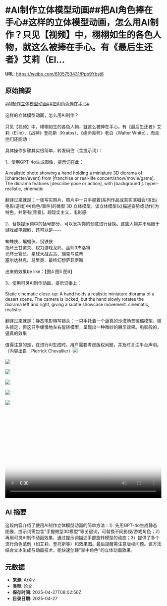 # #AI制作立体模型动画##把AI角色捧在手心#这样的立体模型动画，怎么用AI制作？只见【视频】中，栩栩如生的各色人物，就这么被捧在手心。有《最后生还者》艾莉（El...

**URL**: https://weibo.com/6105753431/Ppb9Ybst6

## 原始摘要

<a href="https://m.weibo.cn/search?containerid=231522type%3D1%26t%3D10%26q%3D%23AI%E5%88%B6%E4%BD%9C%E7%AB%8B%E4%BD%93%E6%A8%A1%E5%9E%8B%E5%8A%A8%E7%94%BB%23&amp;extparam=%23AI%E5%88%B6%E4%BD%9C%E7%AB%8B%E4%BD%93%E6%A8%A1%E5%9E%8B%E5%8A%A8%E7%94%BB%23" data-hide=""><span class="surl-text">#AI制作立体模型动画#</span></a><a href="https://m.weibo.cn/search?containerid=231522type%3D1%26t%3D10%26q%3D%23%E6%8A%8AAI%E8%A7%92%E8%89%B2%E6%8D%A7%E5%9C%A8%E6%89%8B%E5%BF%83%23&amp;extparam=%23%E6%8A%8AAI%E8%A7%92%E8%89%B2%E6%8D%A7%E5%9C%A8%E6%89%8B%E5%BF%83%23" data-hide=""><span class="surl-text">#把AI角色捧在手心#</span></a><br><br>这样的立体模型动画，怎么用AI制作？<br><br>只见【视频】中，栩栩如生的各色人物，就这么被捧在手心。有《最后生还者》艾莉（Ellie）、《战神》奎托斯（Kratos）、《绝命毒师》老白（Walter White），而且他们还能动！<br><br>具体操作步骤其实很简单，转发码住（含提示词）：<br><br>1、使用GPT-4o生成图像，提示词在此：<br><br>A realistic photo showing a hand holding a miniature 3D diorama of [character/event] from [franchise or real-life concert/show/movie/game]. The diorama features [describe pose or action], with [background ]. hyper-realistic, cinematic<br><br>翻译过来就是：一张写实照片，照片中一只手握着[系列作品或真实演唱会/演出/电影/游戏]中[角色/事件]的微型 3D 立体模型。该立体模型以[描述姿势或动作]为特色，并带有[背景]。超现实主义，电影感<br><br>2、替换提示词中的括号部分，可以发挥你的创意进行替换。这些人物并不局限于游戏或电视剧，还可以是——<br><br>蜘蛛侠、蝙蝠侠、钢铁侠<br>指环王甘道夫、权力游戏龙妈、巫师3杰洛特<br>光环士官长、星球大战古古、瑞克与莫蒂<br>塞尔达林克、马里奥、最终幻想萨菲罗斯<br><br>出来的效果be like：【图4 图5 图6】<br><br>3、使用可灵AI制作动画，提示词奉上：<br><br>Static cinematic close-up: A hand holds a realistic miniature diorama of a desert scene. The camera is locked, but the hand slowly rotates the diorama left and right, giving a subtle showcase movement. cinematic, realistic<br><br>翻译过来就是：静态电影特写镜头：一只手托着一个逼真的沙漠场景微缩模型。镜头锁定，但这只手缓慢地左右旋转模型，呈现出一种微妙的展示效果。电影般的，逼真的效果<br><br>值得注意的是，在进行AI生成时，用户需要考虑版权问题，并及时关注平台声明。（内容出自：Pierrick Chevallier）<img style="" src="https://tvax1.sinaimg.cn/large/006Fd7o3ly1i0v86spfsbj30uk0k0myg.jpg" referrerpolicy="no-referrer"><br><br><img style="" src="https://tvax4.sinaimg.cn/large/006Fd7o3ly1i0v86u60bwj30uk0k00tv.jpg" referrerpolicy="no-referrer"><br><br><img style="" src="https://tvax3.sinaimg.cn/large/006Fd7o3ly1i0v86t2ngcj30uk0k0jsq.jpg" referrerpolicy="no-referrer"><br><br><img style="" src="https://tvax1.sinaimg.cn/large/006Fd7o3gy1i0v869eoxmj30zk0npatf.jpg" referrerpolicy="no-referrer"><br><br><img style="" src="https://tvax1.sinaimg.cn/large/006Fd7o3gy1i0v86ai6bzj316o0sgkdy.jpg" referrerpolicy="no-referrer"><br><br><img style="" src="https://tvax2.sinaimg.cn/large/006Fd7o3gy1i0v86bs24qj30zk0nptt9.jpg" referrerpolicy="no-referrer"><br><br><br clear="both"><div style="clear: both"></div><video controls="controls" poster="https://tvax3.sinaimg.cn/orj480/006Fd7o3ly1i0v86s61bfj30uk0k0myg.jpg" style="width: 100%"><source src="https://f.video.weibocdn.com/o0/pGRdVysJlx08nNrrBWFG010412002Mdb0E010.mp4?label=mp4_720p&amp;template=1100x720.25.0&amp;ori=0&amp;ps=1CwnkDw1GXwCQx&amp;Expires=1745744537&amp;ssig=sFvNzBJXJx&amp;KID=unistore,video"><source src="https://f.video.weibocdn.com/o0/GFslvLyolx08nNrrJeQo010412001L6Y0E010.mp4?label=mp4_hd&amp;template=732x480.25.0&amp;ori=0&amp;ps=1CwnkDw1GXwCQx&amp;Expires=1745744537&amp;ssig=Od2runWynJ&amp;KID=unistore,video"><source src="https://f.video.weibocdn.com/o0/Qv9v0aDvlx08nNrrE5eE0104120017P20E010.mp4?label=mp4_ld&amp;template=548x360.25.0&amp;ori=0&amp;ps=1CwnkDw1GXwCQx&amp;Expires=1745744537&amp;ssig=MFwYAugyog&amp;KID=unistore,video"><p>视频无法显示，请前往<a href="https://video.weibo.com/show?fid=1034%3A5160006321111114" target="_blank" rel="noopener noreferrer">微博视频</a>观看。</p></video>

## AI 摘要

这段内容介绍了使用AI制作立体模型动画的简单方法：1）先用GPT-4o生成静态图像，提示词需包含"手握微型3D模型"等关键词，可替换不同影视/游戏角色；2）再用可灵AI制作动画效果，通过提示词描述手部旋转模型的动态；3）提供了多个流行角色范例（如艾莉、奎托斯等）和效果图。最后提醒需注意版权问题。该方法结合文本生成与动画技术，能快速创建"掌中角色"的立体动画效果。

## 元数据

- **来源**: ArXiv
- **类型**: 论文
- **保存时间**: 2025-04-27T08:02:56Z
- **目录日期**: 2025-04-27

